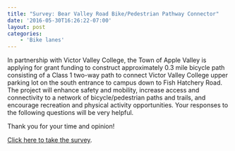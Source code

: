 ```yaml
---
title: "Survey: Bear Valley Road Bike/Pedestrian Pathway Connector"
date: '2016-05-30T16:26:22-07:00'
layout: post
categories:
    - 'Bike lanes'
---
```


In partnership with Victor Valley College, the Town of Apple Valley is applying for grant funding to construct approximately 0.3 mile bicycle path consisting of a Class 1 two-way path to connect Victor Valley College upper parking lot on the south entrance to campus down to Fish Hatchery Road. The project will enhance safety and mobility, increase access and connectivity to a network of bicycle/pedestrian paths and trails, and encourage recreation and physical activity opportunities. Your responses to the following questions will be very helpful.

Thank you for your time and opinion!

[Click here to take the survey](https://www.surveymonkey.com/r/V8FG5KG).